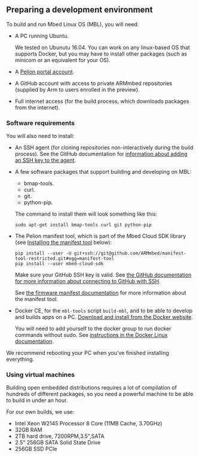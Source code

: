 ## Preparing a development environment

To build and run Mbed Linux OS (MBL), you will need:

* A PC running Ubuntu.

    We tested on Ubunutu 16.04. You can work on any linux-based OS that supports Docker, but you may have to install other packages (such as minicom or an equivalent for your OS).
* A [Pelion portal account](accounts-and-certificates.html).
* A GitHub account with access to private ARMmbed repositories (supplied by Arm to users enrolled in the preview).
* Full internet access (for the build process, which downloads packages from the internet).

### Software requirements

You will also need to install:

* An SSH agent (for cloning repositories non-interactively during the build process). See the GitHub documentation for [information about adding an SSH key to the agent](https://help.github.com/articles/generating-a-new-ssh-key-and-adding-it-to-the-ssh-agent/#adding-your-ssh-key-to-the-ssh-agent).

* A few software packages that support building and developing on MBL:

    * bmap-tools.
    * curl.
    * git.
    * python-pip.

    The command to install them will look something like this:

    ```
    sudo apt-get install bmap-tools curl git python-pip
    ````

* The Pelion manifest tool, which is part of the Mbed Cloud SDK library (see [Installing the manifest tool](#install-manifest-tool) below):

    ```
    pip install --user -U git+ssh://git@github.com/ARMmbed/manifest-tool-restricted.git#egg=manifest-tool
    pip install --user mbed-cloud-sdk
    ```

    Make sure your GitHub SSH key is valid. See [the GitHub documentation for more information about connecting to GitHub with SSH](https://help.github.com/articles/connecting-to-github-with-ssh/).

    See [the firmware manifest documentation](https://cloud.mbed.com/docs/latest/updating-firmware/firmware-manifests.html) for more information about the manifest tool.

* Docker CE, for the `mbl-tools` script `build-mbl`, and to be able to develop and builds apps on a PC. [Download and install from the Docker website](https://docs.docker.com/install/linux/docker-ce/ubuntu/).

    You will need to add yourself to the docker group to run docker commands without sudo. See [instructions in the Docker Linux documentation](https://docs.docker.com/install/linux/linux-postinstall/).

<span class="tips">We recommend rebooting your PC when you've finished installing everything.</span>


### Using virtual machines

Building open embedded distributions requires a lot of compilation of hundreds of different packages, so you need a powerful machine to be able to build in under an hour.

For our own builds, we use:

- Intel Xeon W2145 Processor 8 Core (11MB Cache, 3.70GHz)
- 32GB RAM
- 2TB hard drive, 7200RPM,3.5",SATA
- 2.5" 256GB SATA Solid State Drive
- 256GB SSD PCIe
